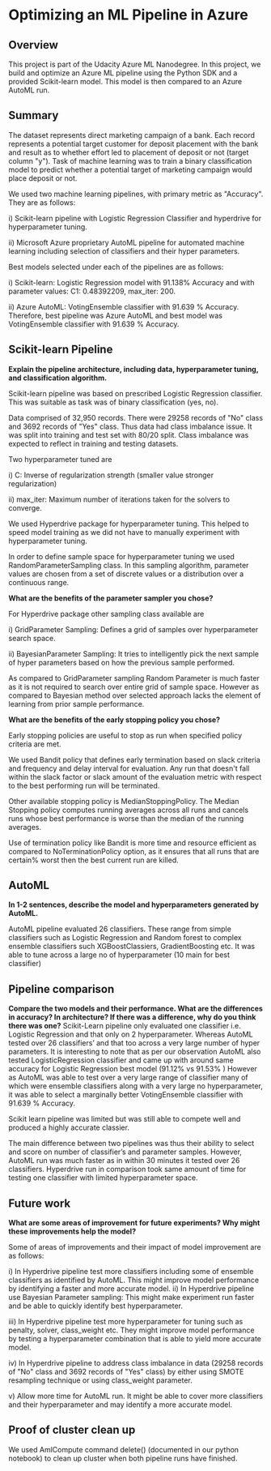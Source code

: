 # Optimizing an ML Pipeline in Azure

## Overview
This project is part of the Udacity Azure ML Nanodegree.
In this project, we build and optimize an Azure ML pipeline using the Python SDK and a provided Scikit-learn model.
This model is then compared to an Azure AutoML run.

## Summary
The dataset represents direct marketing campaign of a bank. Each record represents a potential target customer for deposit placement with the bank and result as to whether effort led to placement of deposit or not (target column "y"). 
Task of machine learning was to train a binary classification model to predict whether a potential target of marketing campaign would place deposit or not. 

We used two machine learning pipelines, with primary metric as "Accuracy". They are as follows: 

i) Scikit-learn pipeline with Logistic Regression Classifier and hyperdrive for hyperparameter tuning.

ii) Microsoft Azure proprietary AutoML pipeline for automated machine learning including selection of classifiers and their hyper parameters.

Best models selected under each of the pipelines are as follows: 

i) Scikit-learn: Logistic Regression model with 91.138% Accuracy and with parameter values: C1: 0.48392209, max_iter: 200.

ii) Azure AutoML:   VotingEnsemble classifier with 91.639 % Accuracy. 
Therefore, best pipeline was Azure AutoML and best model was VotingEnsemble classifier with 91.639 % Accuracy.

## Scikit-learn Pipeline

**Explain the pipeline architecture, including data, hyperparameter tuning, and classification algorithm.**

Scikit-learn pipeline was based on prescribed Logistic Regression classifier. This was suitable as task was of binary classification (yes, no). 

Data comprised of 32,950 records. There were 29258 records of "No" class and 3692 records of "Yes" class. Thus data had class imbalance issue.  It was split into training and test set with 80/20 split. Class imbalance was expected to reflect in training and testing datasets.

Two hyperparameter tuned are

i) C: Inverse of regularization strength (smaller value stronger regularization)

ii) max_iter: Maximum number of iterations taken for the solvers to converge.

We used Hyperdrive package for hyperparameter tuning. This helped to speed model training as we did not have to manually experiment with hyperparameter tuning. 

In order to define sample space for hyperparameter tuning we  used RandomParameterSampling class. In this sampling algorithm, parameter values are chosen from a set of discrete values or a distribution over a continuous range.

**What are the benefits of the parameter sampler you chose?**

For Hyperdrive package other sampling class available are 

i) GridParameter Sampling: Defines a grid of samples over hyperparameter search space.

ii) BayesianParameter Sampling: It tries to intelligently pick the next sample of hyper parameters based on how the previous sample performed. 

As compared to GridParameter sampling Random Parameter is much faster as it is not required to search over entire grid of sample space. However as compared to Bayesian method over selected approach lacks the element of learning from prior sample performance.

**What are the benefits of the early stopping policy you chose?**

Early stopping policies are useful to stop as run when specified policy criteria are met.

We used Bandit policy that defines early termination based on slack criteria and frequency and delay interval for evaluation. Any run that doesn't fall within the slack factor or slack amount of the evaluation metric with respect to the best performing run will be terminated.

Other available stopping policy is MedianStoppingPolicy. The Median Stopping policy computes running averages across all runs and cancels runs whose best performance is worse than the median of the running averages.

Use of termination policy like Bandit is more time and resource efficient as compared to NoTerminationPolicy option, as it ensures that all runs that are certain% worst then the best current run are killed. 


## AutoML
**In 1-2 sentences, describe the model and hyperparameters generated by AutoML.**

AutoML pipeline evaluated 26 classifiers. These range from simple classifiers such as Logistic Regression and Random forest to complex ensemble classifiers such XGBoostClassiers, GradientBoosting etc. It was able to tune across a large no of hyperparameter (10 main for best classifier)

## Pipeline comparison
**Compare the two models and their performance. What are the differences in accuracy? In architecture? If there was a difference, why do you think there was one?**
Scikit-Learn pipeline only evaluated one classifier i.e. Logistic Regression and that only on 2 hyperparameter.  Whereas AutoML tested over 26 classifiers’ and that too across a very large number of hyper parameters. 
It is interesting to note that as per our observation AutoML also tested LogisticRegression classifier and came up with around same accuracy for Logistic Regression best model (91.12% vs 91.53% )
However as AutoML was able to test over a very large range of classifier many of which were ensemble classifiers along with a very large no hyperparameter, it was able to select a marginally better VotingEnsemble classifier with 91.639 % Accuracy. 

Scikit learn pipeline was limited but was still able to compete well and produced a highly accurate classier. 

The main difference between two pipelines was thus their ability to select and score on number of classifier’s and parameter samples. However, AutoML run was much faster as in within 30 minutes it tested over 26 classifiers. Hyperdrive run in comparison took same amount of time for testing one classifier with limited hyperparameter space.

## Future work
**What are some areas of improvement for future experiments? Why might these improvements help the model?**

Some of areas of improvements and their impact of model improvement are as follows: 

i) In Hyperdrive pipeline test more classifiers including some of ensemble classifiers as identified by AutoML. This might improve model performance by identifying a faster and more accurate model. 
ii) In Hyperdrive pipeline use Bayesian Parameter sampling: This might make experiment run faster and be able to quickly identify best hyperparameter. 

iii) In Hyperdrive pipeline test more hyperparameter for tuning such as penalty, solver, class_weight etc. They might improve model performance by testing a hyperparameter combination that is able to yield more accurate model.

iv) In Hyperdrive pipeline to address class imbalance in data (29258 records of "No" class and 3692 records of "Yes" class) by either using SMOTE resampling technique or using class_weight parameter. 

v) Allow more time for AutoML run. It might be able to cover more classifiers and their hyperparameter and may identify a more accurate model.

## Proof of cluster clean up
We used AmlCompute command delete() (documented in our python notebook) to clean up cluster when both pipeline runs have finished.

